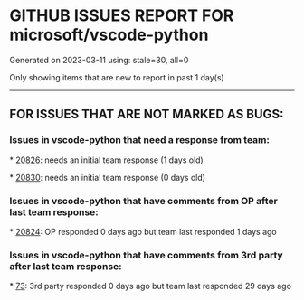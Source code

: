 
# GITHUB ISSUES REPORT FOR microsoft/vscode-python


Generated on 2023-03-11 using: stale=30, all=0


Only showing items that are new to report in past 1 day(s)


---

## FOR ISSUES THAT ARE NOT MARKED AS BUGS:


### Issues in vscode-python that need a response from team:


\* [20826](https://github.com/microsoft/vscode-python/issues/20826 "Test discovery fails with ValueError: I/O operation on closed file."): needs an initial team response (1 days old)

\* [20830](https://github.com/microsoft/vscode-python/issues/20830 "Pytest discovery fails with `'Function' object has no attribute 'fspath'`"): needs an initial team response (0 days old)

### Issues in vscode-python that have comments from OP after last team response:


\* [20824](https://github.com/microsoft/vscode-python/issues/20824 "conda automatic initialization does not work on fish"): OP responded 0 days ago but team last responded 1 days ago

### Issues in vscode-python that have comments from 3rd party after last team response:


\* [73](https://github.com/microsoft/vscode-python/issues/73 "Feature suggestion: run Django unittests"): 3rd party responded 0 days ago but team last responded 29 days ago
